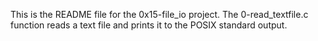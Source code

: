 
This is the README file for the 0x15-file_io project.
The 0-read_textfile.c function reads a text file and prints it to the POSIX standard output.
